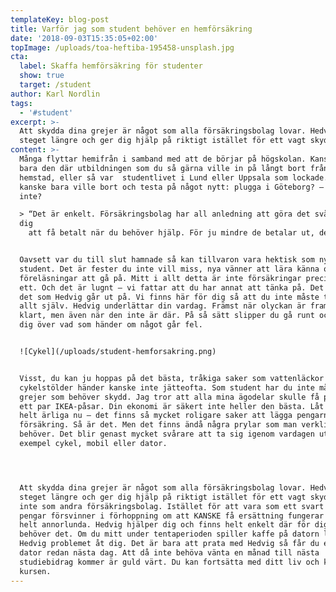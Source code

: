 ```yaml
---
templateKey: blog-post
title: Varför jag som student behöver en hemförsäkring
date: '2018-09-03T15:35:05+02:00'
topImage: /uploads/toa-heftiba-195458-unsplash.jpg
cta:
  label: Skaffa hemförsäkring för studenter
  show: true
  target: /student
author: Karl Nordlin
tags:
  - '#student'
excerpt: >-
  Att skydda dina grejer är något som alla försäkringsbolag lovar. Hedvig tar
  steget längre och ger dig hjälp på riktigt istället för ett vagt skydd.
content: >-
  Många flyttar hemifrån i samband med att de börjar på högskolan. Kanske fanns
  bara den där utbildningen som du så gärna ville in på långt bort från din
  hemstad, eller så var  studentlivet i Lund eller Uppsala som lockade. Du
  kanske bara ville bort och testa på något nytt: plugga i Göteborg? – varför
  inte? 

  > “Det är enkelt. Försäkringsbolag har all anledning att göra det svårt för
  dig
    att få betalt när du behöver hjälp. För ju mindre de betalar ut, desto större vinst kan de göra.”


  Oavsett var du till slut hamnade så kan tillvaron vara hektisk som nybliven
  student. Det är fester du inte vill miss, nya vänner att lära känna och
  föreläsningar att gå på. Mitt i allt detta är inte försäkringar precis prio
  ett. Och det är lugnt – vi fattar att du har annat att tänka på. Det är precis
  det som Hedvig går ut på. Vi finns här för dig så att du inte måste tänka på
  allt själv. Hedvig underlättar din vardag. Främst när olyckan är framme så
  klart, men även när den inte är där. På så sätt slipper du gå runt och oroa
  dig över vad som händer om något går fel. 


  ![Cykel](/uploads/student-hemforsakring.png)


  Visst, du kan ju hoppas på det bästa, tråkiga saker som vattenläckor och
  cykelstölder händer kanske inte jätteofta. Som student har du inte många
  grejer som behöver skydd. Jag tror att alla mina ägodelar skulle få plats i
  ett par IKEA-påsar. Din ekonomi är säkert inte heller den bästa. Låt oss vara
  helt ärliga nu – det finns så mycket roligare saker att lägga pengarna på än
  försäkring. Så är det. Men det finns ändå några prylar som man verkligen
  behöver. Det blir genast mycket svårare att ta sig igenom vardagen utan till
  exempel cykel, mobil eller dator.




  Att skydda dina grejer är något som alla försäkringsbolag lovar. Hedvig tar
  steget längre och ger dig hjälp på riktigt istället för ett vagt skydd. Vi är
  inte som andra försäkringsbolag. Istället för att vara som ett svart hål där
  pengar försvinner i förhoppning om att KANSKE få ersättning fungerar Hedvig
  helt annorlunda. Hedvig hjälper dig och finns helt enkelt där för dig när du
  behöver det. Om du mitt under tentaperioden spiller kaffe på datorn löser
  Hedvig problemet åt dig. Det är bara att prata med Hedvig så får du en ny
  dator redan nästa dag. Att då inte behöva vänta en månad till nästa
  studiebidrag kommer är guld värt. Du kan fortsätta med ditt liv och klara
  kursen.
---
```


